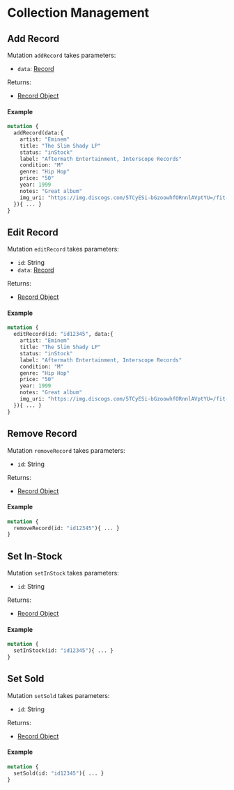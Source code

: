 # Collection Management

## Add Record

Mutation `addRecord` takes parameters:
- `data`: [Record](../Other/Input-types.md#record)

Returns:
-  [Record Object](../Other/Representations.md#record-object)

#### Example

```graphql
mutation {
  addRecord(data:{
    artist: "Eminem"
    title: "The Slim Shady LP"
    status: "inStock"
    label: "Aftermath Entertainment, Interscope Records"
    condition: "M"
    genre: "Hip Hop"
    price: "50"
    year: 1999
    notes: "Great album"
    img_uri: "https://img.discogs.com/5TCyESi-bGzoowhfORnnlAVptYU=/fit-in/600x591/filters:strip_icc():format(jpeg):mode_rgb():quality(90)/discogs-images/R-7288222-1476800882-5608.jpeg.jpg"
  }){ ... }
}
```

## Edit Record

Mutation `editRecord` takes parameters:
- `id`: String
- `data`: [Record](../Other/Input-types.md#record)

Returns:
-  [Record Object](../Other/Representations.md#record-object)

#### Example

```graphql
mutation {
  editRecord(id: "id12345", data:{
    artist: "Eminem"
    title: "The Slim Shady LP"
    status: "inStock"
    label: "Aftermath Entertainment, Interscope Records"
    condition: "M"
    genre: "Hip Hop"
    price: "50"
    year: 1999
    notes: "Great album"
    img_uri: "https://img.discogs.com/5TCyESi-bGzoowhfORnnlAVptYU=/fit-in/600x591/filters:strip_icc():format(jpeg):mode_rgb():quality(90)/discogs-images/R-7288222-1476800882-5608.jpeg.jpg"
  }){ ... }
}
```
## Remove Record

Mutation `removeRecord` takes parameters:
- `id`: String

Returns:
-  [Record Object](../Other/Representations.md#record-object)

#### Example

```graphql
mutation {
  removeRecord(id: "id12345"){ ... }
}
```
## Set In-Stock

Mutation `setInStock` takes parameters:
- `id`: String

Returns:
-  [Record Object](../Other/Representations.md#record-object)

#### Example

```graphql
mutation {
  setInStock(id: "id12345"){ ... }
}
```

## Set Sold

Mutation `setSold` takes parameters:
- `id`: String

Returns:
-  [Record Object](../Other/Representations.md#record-object)

#### Example

```graphql
mutation {
  setSold(id: "id12345"){ ... }
}
```
